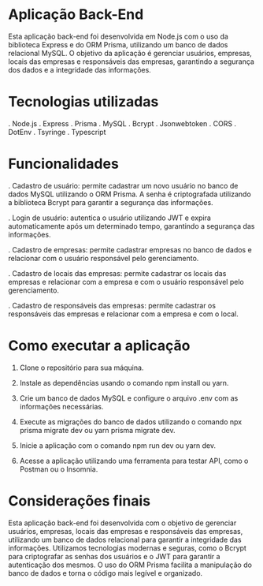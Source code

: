 # Aplicação Back-End

Esta aplicação back-end foi desenvolvida em Node.js com o uso da biblioteca Express e do ORM Prisma, utilizando um banco de dados relacional MySQL. O objetivo da aplicação é gerenciar usuários, empresas, locais das empresas e responsáveis das empresas, garantindo a segurança dos dados e a integridade das informações.

# Tecnologias utilizadas

. Node.js
. Express
. Prisma
. MySQL
. Bcrypt
. Jsonwebtoken
. CORS
. DotEnv
. Tsyringe
. Typescript

# Funcionalidades

. Cadastro de usuário: permite cadastrar um novo usuário no banco de dados MySQL utilizando o ORM Prisma. A senha é criptografada utilizando a biblioteca Bcrypt para garantir a segurança das informações.

. Login de usuário: autentica o usuário utilizando JWT e expira automaticamente após um determinado tempo, garantindo a segurança das informações.

. Cadastro de empresas: permite cadastrar empresas no banco de dados e relacionar com o usuário responsável pelo gerenciamento.

. Cadastro de locais das empresas: permite cadastrar os locais das empresas e relacionar com a empresa e com o usuário responsável pelo gerenciamento.

. Cadastro de responsáveis das empresas: permite cadastrar os responsáveis das empresas e relacionar com a empresa e com o local.

# Como executar a aplicação

1. Clone o repositório para sua máquina.

2. Instale as dependências usando o comando npm install ou yarn.

3. Crie um banco de dados MySQL e configure o arquivo .env com as informações necessárias.

4. Execute as migrações do banco de dados utilizando o comando npx prisma migrate dev ou yarn prisma migrate dev.

5. Inicie a aplicação com o comando npm run dev ou yarn dev.

6. Acesse a aplicação utilizando uma ferramenta para testar API, como o Postman ou o Insomnia.

# Considerações finais

Esta aplicação back-end foi desenvolvida com o objetivo de gerenciar usuários, empresas, locais das empresas e responsáveis das empresas, utilizando um banco de dados relacional para garantir a integridade das informações. Utilizamos tecnologias modernas e seguras, como o Bcrypt para criptografar as senhas dos usuários e o JWT para garantir a autenticação dos mesmos. O uso do ORM Prisma facilita a manipulação do banco de dados e torna o código mais legível e organizado.